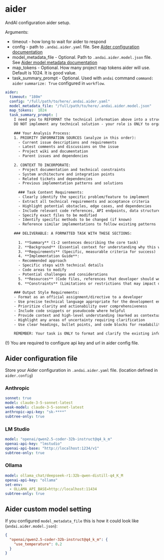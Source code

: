 # aider

AndAI configuration aider setup.

Arguments:
- timeout - how long to wait for aider to respond
- config - path to `.andai.aider.yaml` file. See [Aider configuration documentation](https://aider.chat/docs/config/aider_conf.html)
- model_metadata_file - Optional. Path to `.andai.aider.model.json` file. See [Aider model metadata documentation](https://aider.chat/docs/config/adv-model-settings.html)
- map_tokens - Optional. How many project map tokens aider will use. Default is 1024. It is good value.
- task_summary_prompt - Optional. Used with `andai` command `command: aider` `summarize: True` configured in `workflow`.

```yaml
aider:
  timeout: "180m"
  config: "/full/path/to/here/.andai.aider.yaml"
  model_metadata_file: "/full/path/to/here/.andai.aider.model.json"
  map_tokens:  1024
  task_summary_prompt: |
    I need you to REFORMAT the technical information above into a structured developer task.
    DO NOT implement any technical solution - your role is ONLY to organize and present the information.
    
    ### Your Analysis Process:
    1. PRIORITY INFORMATION SOURCES (analyze in this order):
      - Current issue descriptions and requirements
      - Latest comments and discussions on the issue
      - Project wiki and documentation
      - Parent issues and dependencies
    
    2. CONTEXT TO INCORPORATE:
      - Project documentation and technical constraints
      - System architecture and integration points
      - Related tickets and dependencies
      - Previous implementation patterns and solutions
      
      ### Task Content Requirements:
      - Clearly identify the specific problem/feature to implement
      - Extract all technical requirements and acceptance criteria
      - Highlight potential obstacles, edge cases, and dependencies
      - Include relevant code references, API endpoints, data structures
      - Specify exact files to be modified
      - Identify specific methods to be changed (if known)
      - Reference similar implementations to follow existing patterns
    
    ### DELIVERABLE: A FORMATTED TASK WITH THESE SECTIONS:
      
      1. **Summary** (1-2 sentences describing the core task)
      2. **Background** (Essential context for understanding why this work matters)
      3. **Requirements** (Specific, measurable criteria for success)
      4. **Implementation Guide**:
      - Recommended approach
      - Specific steps with technical details
      - Code areas to modify
      - Potential challenges and considerations
      5. **Resources** (Code files, references that developer should work with)
      6. **Constraints** (Limitations or restrictions that may impact development)
    
    ### Output Style Requirements:
    - Format as an official assignment/directive to a developer
    - Use precise technical language appropriate for the development environment
    - Prioritize clarity and actionability over comprehensiveness
    - Include code snippets or pseudocode where helpful
    - Provide context and high-level understanding (marked as contextual information)
    - Highlight any areas of uncertainty requiring clarification
    - Use clear headings, bullet points, and code blocks for readability
    
    REMEMBER: Your task is ONLY to format and clarify the existing information, not to solve the technical problem or create new solutions.
```

(!) You are required to configure api key and url in aider config file.

## Aider configuration file

Store your Aider configuration in `.andai.aider.yaml` file. (location defined in `aider.config`)

### Anthropic
```yaml
sonnet: true
model: claude-3-5-sonnet-latest
weak-model: claude-3-5-sonnet-latest
anthropic-api-key: "sk-****"
subtree-only: true
```

### LM Studio
```yaml
model: "openai/qwen2.5-coder-32b-instruct@q4_k_m"
openai-api-key: "lmstudio"
openai-api-base: "http://localhost:1234/v1"
subtree-only: true
```

### Ollama
```yaml
model: ollama_chat/deepseek-r1:32b-qwen-distill-q4_K_M
openai-api-key: "ollama"
set-env:
  - OLLAMA_API_BASE=http://localhost:11434
subtree-only: true
```

## Aider custom model setting
If you configured `model_metadata_file` this is how it could look like (`andai.aider.model.json`):

```json
{
  "openai/qwen2.5-coder-32b-instruct@q4_k_m": {
    "use_temperature": 0.2
  }
}
```
